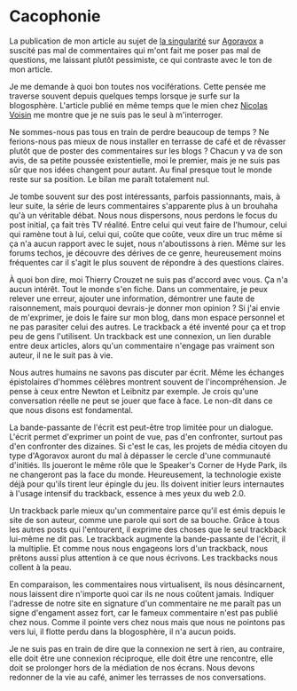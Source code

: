 # Cacophonie

La publication de mon article au sujet de [la singularité](/2006/06/02/la-singularit/) sur [Agoravox](http://www.agoravox.fr/article.php3?id_article=10204) a suscité pas mal de commentaires qui m'ont fait me poser pas mal de questions, me laissant plutôt pessimiste, ce qui contraste avec le ton de mon article.

Je me demande à quoi bon toutes nos vociférations. Cette pensée me traverse souvent depuis quelques temps lorsque je surfe sur la blogosphère. L'article publié en même temps que le mien chez [Nicolas Voisin](http://www.nuesblog.com/?103/Media-Citoyen-Vs-Media-de-Participation) me montre que je ne suis pas le seul à m'interroger.

Ne sommes-nous pas tous en train de perdre beaucoup de temps ? Ne ferions-nous pas mieux de nous installer en terrasse de café et de rêvasser plutôt que de poster des commentaires sur les blogs ? Chacun y va de son avis, de sa petite poussée existentielle, moi le premier, mais je ne suis pas sûr que nos idées changent pour autant. Au final presque tout le monde reste sur sa position. Le bilan me paraît totalement nul.

Je tombe souvent sur des post intéressants, parfois passionnants, mais, à leur suite, la série de leurs commentaires s'apparente plus à un brouhaha qu'à un véritable débat. Nous nous dispersons, nous perdons le focus du post initial, ça fait très TV réalité. Entre celui qui veut faire de l'humour, celui qui ramène tout à lui, celui qui, coûte que coûte, veux dire un truc même si ça n'a aucun rapport avec le sujet, nous n'aboutissons à rien. Même sur les forums techos, je découvre des dérives de ce genre, heureusement moins fréquentes car il s'agit le plus souvent de répondre à des questions claires.

À quoi bon dire, moi Thierry Crouzet ne suis pas d'accord avec vous. Ça n'a aucun intérêt. Tout le monde s'en fiche. Dans un commentaire, je peux relever une erreur, ajouter une information, démontrer une faute de raisonnement, mais pourquoi devrais-je donner mon opinion ? Si j'ai envie de m'exprimer, je dois le faire sur mon blog, dans mon espace personnel et ne pas parasiter celui des autres. Le trackback a été inventé pour ça et trop peu de gens l'utilisent. Un trackback est une connexion, un lien durable entre deux articles, alors qu'un commentaire n'engage pas vraiment son auteur, il ne le suit pas à vie.

Nous autres humains ne savons pas discuter par écrit. Même les échanges épistolaires d'hommes célèbres montrent souvent de l'incompréhension. Je pense à ceux entre Newton et Leibnitz par exemple. Je crois qu'une conversation réelle ne peut se jouer que face à face. Le non-dit dans ce que nous disons est fondamental.

La bande-passante de l'écrit est peut-être trop limitée pour un dialogue. L'écrit permet d'exprimer un point de vue, pas d'en confronter, surtout pas d'en confronter des dizaines. Si c'est le cas, les projets de média citoyen du type d'Agoravox auront du mal à dépasser le cercle d'une communauté d'initiés. Ils joueront le même rôle que le Speaker's Corner de Hyde Park, ils ne changeront pas la face du monde. Heureusement, la technologie existe déjà pour qu'ils tirent leur épingle du jeu. Ils doivent initier leurs internautes à l'usage intensif du trackback, essence à mes yeux du web 2.0.

Un trackback parle mieux qu'un commentaire parce qu'il est émis depuis le site de son auteur, comme une parole qui sort de sa bouche. Grâce à tous les autres posts qui l'entourent, il exprime des choses que le seul trackback lui-même ne dit pas. Le trackback augmente la bande-passante de l'écrit, il la multiplie. Et comme nous nous engageons lors d'un trackback, nous prêtons aussi plus attention à ce que nous écrivons. Les trackbacks nous collent à la peau.

En comparaison, les commentaires nous virtualisent, ils nous désincarnent, nous laissent dire n'importe quoi car ils ne nous coûtent jamais. Indiquer l'adresse de notre site en signature d'un commentaire ne me paraît pas un signe d'engament assez fort, car le fameux commentaire n'est pas publié chez nous. Comme il pointe vers chez nous mais que nous ne pointons pas vers lui, il flotte perdu dans la blogosphère, il n'a aucun poids.

Je ne suis pas en train de dire que la connexion ne sert à rien, au contraire, elle doit être une connexion réciproque, elle doit être une rencontre, elle doit se prolonger hors de la médiation de nos écrans. Nous devons redonner de la vie au café, animer les terrasses de nos conversations.